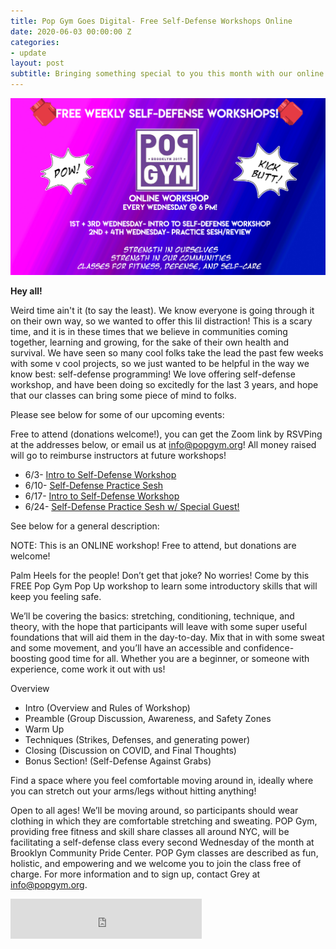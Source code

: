 ```yaml
---
title: Pop Gym Goes Digital- Free Self-Defense Workshops Online
date: 2020-06-03 00:00:00 Z
categories:
- update
layout: post
subtitle: Bringing something special to you this month with our online free self-defense workshops!
---
```


![Pop Gym Online](/assets/weeklyworkshopcopy.jpg)


**Hey all!**

Weird time ain't it (to say the least). We know everyone is going through it on their own way, so we wanted to offer this lil distraction! This is a scary time, and it is in these times that we believe in communities coming together, learning and growing, for the sake of their own health and survival. We have seen so many cool folks take the lead the past few weeks with some v cool projects, so we just wanted to be helpful in the way we know best: self-defense programming! We love offering self-defense workshop, and have been doing so excitedly for the last 3 years, and hope that our classes can bring some piece of mind to folks.

Please see below for some of our upcoming events:

Free to attend (donations welcome!), you can get the Zoom link by RSVPing at the addresses below, or email us at info@popgym.org! All money raised will go to reimburse instructors at future workshops!

* 6/3- [Intro to Self-Defense Workshop](https://withfriends.co/event/4629465/pop_gym_weekly_self_defense_workshop_intro_to_self_defense)
* 6/10- [Self-Defense Practice Sesh](https://withfriends.co/event/4629470/pop_gym_weekly_self_defense_workshop_practice_sesh)
* 6/17- [Intro to Self-Defense Workshop](https://withfriends.co/event/4629475/pop_gym_weekly_self_defense_workshop_intro_to_self_defense)
* 6/24- [Self-Defense Practice Sesh w/ Special Guest!](https://withfriends.co/event/4629480/pop_gym_weekly_self_defense_workshop_practice_sesh_w_special_guest_instructor)

 See below for a general description:
 
 NOTE: This is an ONLINE workshop! Free to attend, but donations are welcome!
 
Palm Heels for the people! Don’t get that joke? No worries! Come by this FREE Pop Gym Pop Up workshop to learn some introductory skills that will keep you feeling safe. 

We’ll be covering the basics: stretching, conditioning, technique, and theory, with the hope that participants will leave with some super useful foundations that will aid them in the day-to-day. Mix that in with some sweat and some movement, and you’ll have an accessible and confidence-boosting good time for all. Whether you are a beginner, or someone with experience, come work it out with us!

Overview
* Intro (Overview and Rules of Workshop)
* Preamble (Group Discussion, Awareness, and Safety Zones
* Warm Up
* Techniques (Strikes, Defenses, and generating power)
* Closing (Discussion on COVID, and Final Thoughts)
* Bonus Section! (Self-Defense Against Grabs)

Find a space where you feel comfortable moving around in, ideally where you can stretch out your arms/legs without hitting anything!

Open to all ages! We’ll be moving around, so participants should wear clothing in which they are comfortable stretching and sweating.
POP Gym, providing free fitness and skill share classes all around NYC, will be facilitating a self-defense class every second Wednesday of the month at Brooklyn Community Pride Center. POP Gym classes are described as fun, holistic, and empowering and we welcome you to join the class free of charge. For more information and to sign up, contact Grey at info@popgym.org.
       
<iframe src="https://withfriends.co/pop_gym/embed/raw:kind=Join" width="306" height="64" frameborder="0"></iframe>
